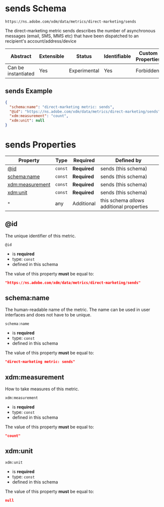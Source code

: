 
# sends Schema

```
https://ns.adobe.com/xdm/data/metrics/direct-marketing/sends
```

The direct-marketing metric sends describes the number of asynchronous messages (email, SMS, MMS etc) that have been dispatched to an recipient's account/address/device

| Abstract | Extensible | Status | Identifiable | Custom Properties | Additional Properties | Defined In |
|----------|------------|--------|--------------|-------------------|-----------------------|------------|
| Can be instantiated | Yes | Experimental | Yes | Forbidden | Permitted | [data/sends.schema.json](data/sends.schema.json) |

## sends Example
```json
{
  "schema:name": "direct-marketing metric: sends",
  "@id": "https://ns.adobe.com/xdm/data/metrics/direct-marketing/sends",
  "xdm:measurement": "count",
  "xdm:unit": null
}
```

# sends Properties

| Property | Type | Required | Defined by |
|----------|------|----------|------------|
| [@id](#@id) | `const` | **Required** | sends (this schema) |
| [schema:name](#schemaname) | `const` | **Required** | sends (this schema) |
| [xdm:measurement](#xdmmeasurement) | `const` | **Required** | sends (this schema) |
| [xdm:unit](#xdmunit) | `const` | **Required** | sends (this schema) |
| `*` | any | Additional | this schema *allows* additional properties |

## @id

The unique identifier of this metric.

`@id`
* is **required**
* type: `const`
* defined in this schema

The value of this property **must** be equal to:

```json
"https://ns.adobe.com/xdm/data/metrics/direct-marketing/sends"
```





## schema:name

The human-readable name of the metric. The name can be used in user interfaces and does not have to be unique.

`schema:name`
* is **required**
* type: `const`
* defined in this schema

The value of this property **must** be equal to:

```json
"direct-marketing metric: sends"
```





## xdm:measurement

How to take measures of this metric.

`xdm:measurement`
* is **required**
* type: `const`
* defined in this schema

The value of this property **must** be equal to:

```json
"count"
```





## xdm:unit


`xdm:unit`
* is **required**
* type: `const`
* defined in this schema

The value of this property **must** be equal to:

```json
null
```




